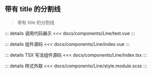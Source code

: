## 带有 title 的分割线

> 带有 title 的分割线

<script setup lang="ts">
import testLine from "/components/Line/test.vue"
</script>

<testLine></testLine>

::: details 调用代码展示
<<< docs/components/Line/test.vue
:::

::: details 组件源码
<<< docs/components/Line/index.vue
:::

::: details TSX 写法组件源码
<<< docs/components/Line/index.tsx
:::

::: details 样式外联
<<< docs/components/Line/style.module.scss
:::

